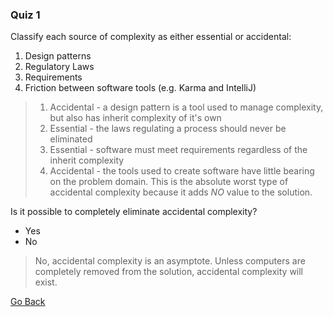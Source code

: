 ### Quiz 1

Classify each source of complexity as either essential or accidental:
1. Design patterns
1. Regulatory Laws
1. Requirements
1. Friction between software tools (e.g. Karma and IntelliJ)

> 1. Accidental - a design pattern is a tool used to manage complexity, but also
>    has inherit complexity of it's own
> 1. Essential - the laws regulating a process should never be eliminated
> 1. Essential - software must meet requirements regardless of the inherit
>    complexity
> 1. Accidental - the tools used to create software have little bearing on the
>    problem domain. This is the absolute worst type of accidental complexity
>    because it adds *NO* value to the solution.


Is it possible to completely eliminate accidental complexity?
- Yes
- No

> No, accidental complexity is an asymptote. Unless computers are completely
> removed from the solution, accidental complexity will exist.

[Go Back](README.md#quiz-1)
